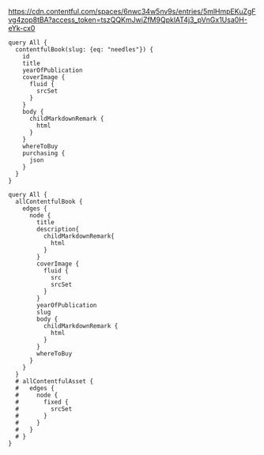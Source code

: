 https://cdn.contentful.com/spaces/6nwc34w5nv9s/entries/5mlHmpEKuZgFvg4zop8tBA?access_token=tszQQKmJwiZfM9QpklAT4j3_pVnGx1Usa0H-eYk-cx0

```
query All {
  contentfulBook(slug: {eq: "needles"}) {
    id
    title
    yearOfPublication
    coverImage {
      fluid {
        srcSet
      }
    }
    body {
      childMarkdownRemark {
        html
      }
    }
    whereToBuy
    purchasing {
      json
    }
  }
}

```

```
query All {
  allContentfulBook {
    edges {
      node {
        title
        description{
          childMarkdownRemark{
            html
          }
        }
        coverImage {
          fluid {
            src
            srcSet
          }
        }
        yearOfPublication
        slug
        body {
          childMarkdownRemark {
            html
          }
        }
        whereToBuy
      }
    }
  }
  # allContentfulAsset {
  #   edges {
  #     node {
  #       fixed {
  #         srcSet
  #       }
  #     }
  #   }
  # }
}
```